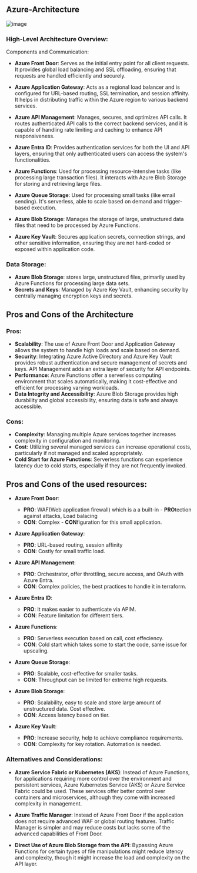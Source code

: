## Azure-Architecture
![image](https://github.com/jester91/Azure-Architecture-/assets/50679897/bb0a6370-836f-41ee-ada8-68d60cebf91f)



### High-Level Architecture Overview:
Components and Communication:
- **Azure Front Door**: Serves as the initial entry point for all client requests. It provides global load balancing and SSL offloading, ensuring that requests are handled efficiently and securely.

- **Azure Application Gateway**: Acts as a regional load balancer and is configured for URL-based routing, SSL termination, and session affinity. It helps in distributing traffic within the Azure region to various backend services.

- **Azure API Management**: Manages, secures, and optimizes API calls. It routes authenticated API calls to the correct backend services, and it is capable of handling rate limiting and caching to enhance API responsiveness.

- **Azure Entra ID**: Provides authentication services for both the UI and API layers, ensuring that only authenticated users can access the system's functionalities.

- **Azure Functions**: Used for processing resource-intensive tasks (like processing large transaction files). It interacts with Azure Blob Storage for storing and retrieving large files.
  
- **Azure Queue Storage**: Used for processing small tasks (like email sending). It's serverless, able to scale based on demand and trigger-based execution. 

- **Azure Blob Storage**: Manages the storage of large, unstructured data files that need to be processed by Azure Functions.

- **Azure Key Vault**: Secures application secrets, connection strings, and other sensitive information, ensuring they are not hard-coded or exposed within application code.

### Data Storage:
- **Azure Blob Storage**:  stores large, unstructured files, primarily used by Azure Functions for processing large data sets.
- **Secrets and Keys**: Managed by Azure Key Vault, enhancing security by centrally managing encryption keys and secrets.
  
## Pros and Cons of the Architecture

### Pros:
- **Scalability**: The use of Azure Front Door and Application Gateway allows the system to handle high loads and scale based on demand.
- **Security**: Integrating Azure Active Directory and Azure Key Vault provides robust authentication and secure management of secrets and keys. API Management adds an extra layer of security for API endpoints.
- **Performance**: Azure Functions offer a serverless computing environment that scales automatically, making it cost-effective and efficient for processing varying workloads.
- **Data Integrity and Accessibility**: Azure Blob Storage provides high durability and global accessibility, ensuring data is safe and always accessible.
### Cons:
- **Complexity**: Managing multiple Azure services together increases complexity in configuration and monitoring.
- **Cost**: Utilizing several managed services can increase operational costs, particularly if not managed and scaled appropriately.
- **Cold Start for Azure Functions**: Serverless functions can experience latency due to cold starts, especially if they are not frequently invoked.

## Pros and Cons of the used resources:

- **Azure Front Door**:
  - **PRO**: WAF(Web application firewall) which is a a built-in - **PRO**tection against attacks, Load balacing
  - **CON**: Complex - **CON**figuration for this small application. 
- **Azure Application Gateway**:
  - **PRO**: URL-based routing, session affinity
  - **CON**: Costly for small traffic load.

- **Azure API Management**:
  - **PRO**: Orchestrator, offer throttling, secure access, and OAuth  with Azure Entra. 
  - **CON**: Complex policies, the best practices to handle it in terraform. 
- **Azure Entra ID**:
  - **PRO**: It makes easier to authenticate via APIM. 
  - **CON**: Feature limitation for different tiers. 

- **Azure Functions**:
  - **PRO**: Serverless execution based on call, cost effeciency.
  - **CON**: Cold start which takes some to start the code, same issue for upscaling.
  
- **Azure Queue Storage**:
  - **PRO**: Scalable, cost-effective for smaller tasks.
  - **CON**: Throughput can be limited for extreme high requests. 
- **Azure Blob Storage**:
  - **PRO**: Scalability, easy to scale and store large amount of unstructured data. Cost effective. 
  - **CON**: Access latency based on tier. 

- **Azure Key Vault**:
  - **PRO**: Increase security, help to achieve compliance requirements. 
  - **CON**: Complexity for key rotation. Automation is needed. 

### Alternatives and Considerations:
- **Azure Service Fabric or Kubernetes (AKS)**: Instead of Azure Functions, for applications requiring more control over the environment and persistent services, Azure Kubernetes Service (AKS) or Azure Service Fabric could be used. These services offer better control over containers and microservices, although they come with increased complexity in management.

- **Azure Traffic Manager**: Instead of Azure Front Door if the application does not require advanced WAF or global routing features. Traffic Manager is simpler and may reduce costs but lacks some of the advanced capabilities of Front Door.

- **Direct Use of Azure Blob Storage from the API**: Bypassing Azure Functions for certain types of file manipulations might reduce latency and complexity, though it might increase the load and complexity on the API layer.
